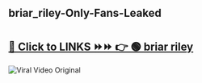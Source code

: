 
 ## briar_riley-Only-Fans-Leaked

# <h2><a href="https://clipsfans.com/briar_riley&ref=git">🔗 Click to LINKS ⏩⏩ 👉 🟢 briar riley </a></h2>

<a href="https://clipsfans.com/briar_riley&ref=git" rel="nofollow" data-target="animated-image.originalLink"><img src="https://i.ibb.co.com/xMMVF88/686577567.gif" alt="Viral Video Original" style="max-width: 100%; display: inline-block;" data-target="animated-image.originalImage"></a>
